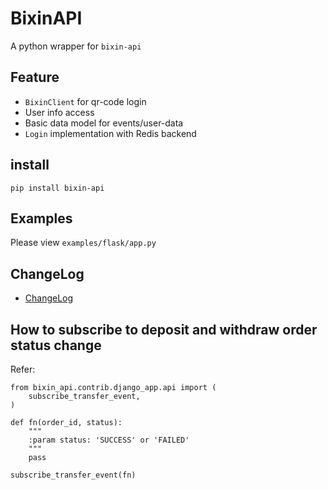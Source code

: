# BixinAPI

A python wrapper for `bixin-api`

## Feature

+ `BixinClient` for qr-code login
+ User info access
+ Basic data model for events/user-data
+ `Login` implementation with Redis backend

## install

`pip install bixin-api`

## Examples

Please view `examples/flask/app.py`

## ChangeLog

+ [ChangeLog](./ChangeLog.md)


## How to subscribe to deposit and withdraw order status change

Refer:

```
from bixin_api.contrib.django_app.api import (
    subscribe_transfer_event,
)

def fn(order_id, status):
    """
    :param status: 'SUCCESS' or 'FAILED'
    """
    pass

subscribe_transfer_event(fn)
```

